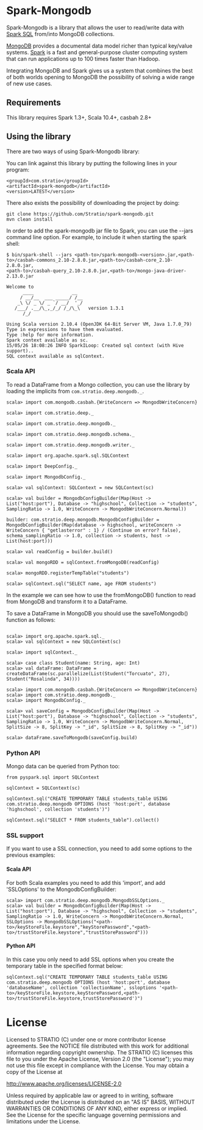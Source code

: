 # Spark-Mongodb

Spark-Mongodb is a library that allows the user to read/write data with [Spark SQL](http://spark.apache.org/docs/latest/sql-programming-guide.html)
from/into MongoDB collections.

[MongoDB](http://www.mongodb.org/ "MongoDB website") provides a documental data model
richer than typical key/value systems. [Spark](http://spark.incubator.apache.org/ "Spark website") is a
fast and general-purpose cluster computing system that can run applications up to 100 times faster than Hadoop.

Integrating MongoDB and Spark gives us a system that combines the best of both
worlds opening to MongoDB the possibility of solving a wide range of new use cases.

## Requirements

This library requires Spark 1.3+, Scala 10.4+, casbah 2.8+

## Using the library

There are two ways of using Spark-Mongodb library:

You can link against this library by putting the following lines in your program:

```
<groupId>com.stratio</groupId>
<artifactId>spark-mongodb</artifactId>
<version>LATEST</version>
```
There also exists the possibility of downloading the project by doing:

```
git clone https://github.com/Stratio/spark-mongodb.git
mvn clean install
```
In order to add the spark-mongodb jar file to Spark, you can use the --jars command line option.
For example, to include it when starting the spark shell:

```
$ bin/spark-shell --jars <path-to>/spark-mongodb-<version>.jar,<path-to>/casbah-commons_2.10-2.8.0.jar,<path-to>/casbah-core_2.10-2.8.0.jar,
<path-to>/casbah-query_2.10-2.8.0.jar,<path-to>/mongo-java-driver-2.13.0.jar

Welcome to
      ____              __
     / __/__  ___ _____/ /__
    _\ \/ _ \/ _ `/ __/  '_/
   /___/ .__/\_,_/_/ /_/\_\   version 1.3.1
      /_/

Using Scala version 2.10.4 (OpenJDK 64-Bit Server VM, Java 1.7.0_79)
Type in expressions to have them evaluated.
Type :help for more information.
Spark context available as sc.
15/05/26 18:08:26 INFO SparkILoop: Created sql context (with Hive support)..
SQL context available as sqlContext.

```

### Scala API

To read a DataFrame from a Mongo collection, you can use the library by loading the implicits from `com.stratio.deep.mongodb._`.

```
scala> import com.mongodb.casbah.{WriteConcern => MongodbWriteConcern}

scala> import com.stratio.deep._

scala> import com.stratio.deep.mongodb._

scala> import com.stratio.deep.mongodb.schema._

scala> import com.stratio.deep.mongodb.writer._

scala> import org.apache.spark.sql.SQLContext

scala> import DeepConfig._

scala> import MongodbConfig._

scala> val sqlContext: SQLContext = new SQLContext(sc)

scala> val builder = MongodbConfigBuilder(Map(Host -> List("host:port"), Database -> "highschool", Collection -> "students", SamplingRatio -> 1.0, WriteConcern -> MongodbWriteConcern.Normal))

builder: com.stratio.deep.mongodb.MongodbConfigBuilder = MongodbConfigBuilder(Map(database -> highschool, writeConcern -> WriteConcern { "getlasterror" : 1} / (Continue on error? false), schema_samplingRatio -> 1.0, collection -> students, host -> List(host:port)))

scala> val readConfig = builder.build()

scala> val mongoRDD = sqlContext.fromMongoDB(readConfig)

scala> mongoRDD.registerTempTable("students")

scala> sqlContext.sql("SELECT name, age FROM students")

```
In the example we can see how to use the fromMongoDB() function to read from MongoDB and transform it to a DataFrame.

To save a DataFrame in MongoDB you should use the saveToMongodb() function as follows:

```

scala> import org.apache.spark.sql._
scala> val sqlContext = new SQLContext(sc)

scala> import sqlContext._

scala> case class Student(name: String, age: Int)
scala> val dataFrame: DataFrame = createDataFrame(sc.parallelize(List(Student("Torcuato", 27), Student("Rosalinda", 34))))

scala> import com.mongodb.casbah.{WriteConcern => MongodbWriteConcern}
scala> import com.stratio.deep.mongodb._
scala> import MongodbConfig._

scala> val saveConfig = MongodbConfigBuilder(Map(Host -> List("host:port"), Database -> "highschool", Collection -> "students", SamplingRatio -> 1.0, WriteConcern -> MongodbWriteConcern.Normal, SplitSize -> 8, SplitKey -> "_id", SplitSize -> 8, SplitKey -> "_id"))

scala> dataFrame.saveToMongodb(saveConfig.build)

```

### Python API

Mongo data can be queried from Python too:

```
from pyspark.sql import SQLContext

sqlContext = SQLContext(sc)

sqlContext.sql("CREATE TEMPORARY TABLE students_table USING com.stratio.deep.mongodb OPTIONS (host 'host:port', database 'highschool', collection 'students')")

sqlContext.sql("SELECT * FROM students_table").collect()

```
### SSL support

If you want to use a SSL connection, you need to add some options to the previous examples:

#### Scala API 

For both Scala examples you need to add this 'import', and add 'SSLOptions' to the MongodbConfigBuilder:

```
scala> import com.stratio.deep.mongodb.MongodbSSLOptions._
scala> val builder = MongodbConfigBuilder(Map(Host -> List("host:port"), Database -> "highschool", Collection -> "students", SamplingRatio -> 1.0, WriteConcern -> MongodbWriteConcern.Normal, SSLOptions -> MongodbSSLOptions("<path-to>/keyStoreFile.keystore","keyStorePassword","<path-to>/trustStoreFile.keystore","trustStorePassword")))

```

#### Python API 

In this case you only need to add SSL options when you create the temporary table in the specified format below:

```
sqlContext.sql("CREATE TEMPORARY TABLE students_table USING com.stratio.deep.mongodb OPTIONS (host 'host:port', database 'databaseName', collection 'collectionName', ssloptions '<path-to>/keyStoreFile.keystore,keyStorePassword,<path-to>/trustStoreFile.keystore,trustStorePassword')")

```


# License #

Licensed to STRATIO (C) under one or more contributor license agreements.
See the NOTICE file distributed with this work for additional information
regarding copyright ownership.  The STRATIO (C) licenses this file
to you under the Apache License, Version 2.0 (the
"License"); you may not use this file except in compliance
with the License.  You may obtain a copy of the License at

  http://www.apache.org/licenses/LICENSE-2.0

Unless required by applicable law or agreed to in writing,
software distributed under the License is distributed on an
"AS IS" BASIS, WITHOUT WARRANTIES OR CONDITIONS OF ANY
KIND, either express or implied.  See the License for the
specific language governing permissions and limitations
under the License.


